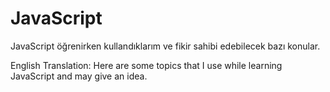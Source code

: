 # JavaScript
JavaScript öğrenirken kullandıklarım ve fikir sahibi edebilecek bazı konular.

English Translation: Here are some topics that I use while learning JavaScript and may give an idea.
